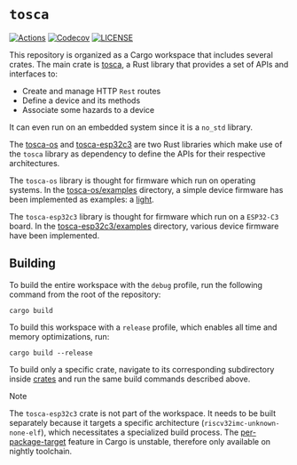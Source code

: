 # `tosca`

[![Actions][actions badge]][actions]
[![Codecov][codecov badge]][codecov]
[![LICENSE][license badge]][license]

This repository is organized as a Cargo workspace that includes several crates.
The main crate is [tosca](./crates/tosca), a Rust library that provides a set of
APIs and interfaces to:

- Create and manage HTTP `Rest` routes
- Define a device and its methods
- Associate some hazards to a device

It can even run on an embedded system since it is a `no_std` library.

The [tosca-os](./crates/tosca-os) and [tosca-esp32c3](./crates/tosca-esp32c3)
are two Rust libraries which make use of the `tosca` library as dependency to
define the APIs for their respective architectures.

The `tosca-os` library is thought for firmware which run on operating systems.
In the [tosca-os/examples](./crates/tosca-os/examples) directory, a simple
device firmware has been implemented as examples: a [light](./crates/tosca-os/examples/light).

The `tosca-esp32c3` library is thought for firmware which run on a `ESP32-C3`
board.
In the [tosca-esp32c3/examples](./crates/tosca-esp32c3/examples) directory,
various device firmware have been implemented.

## Building

To build the entire workspace with the `debug` profile, run the following
command from the root of the repository:

```console
cargo build
```

To build this workspace with a `release` profile, which enables all time and
memory optimizations, run:

```console
cargo build --release
```

To build only a specific crate, navigate to its corresponding subdirectory
inside [crates](./crates) and run the same build commands described above.

> [!NOTE]
> The `tosca-esp32c3` crate is not part of the workspace. It needs to be built
separately because it targets a specific architecture
(`riscv32imc-unknown-none-elf`), which necessitates a specialized build process.
The [per-package-target](https://doc.rust-lang.org/cargo/reference/unstable.html#per-package-target)
feature in Cargo is unstable, therefore only available on nightly toolchain.

<!-- Links -->
[actions]: https://github.com/ToscaLab/tosca/actions
[codecov]: https://codecov.io/gh/ToscaLab/tosca
[license]: https://github.com/ToscaLab/tosca/blob/master/LICENSE

<!-- Badges -->
[actions badge]: https://github.com/ToscaLab/tosca/workflows/ci/badge.svg
[codecov badge]: https://codecov.io/gh/ToscaLab/tosca/branch/master/graph/badge.svg
[license badge]: https://img.shields.io/badge/license-MIT-blue.svg
